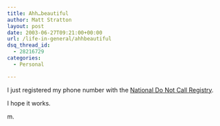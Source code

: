 ```yaml
---
title: Ahh…beautiful
author: Matt Stratton
layout: post
date: 2003-06-27T09:21:00+00:00
url: /life-in-general/ahhbeautiful
dsq_thread_id:
  - 28216729
categories:
  - Personal

---
```

I just registered my phone number with the [National Do Not Call Registry][1].

I hope it works.

m.

 [1]: https://www.donotcall.gov